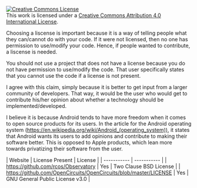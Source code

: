 
<a rel="license" href="http://creativecommons.org/licenses/by/4.0/"><img alt="Creative Commons License" style="border-width:0" src="https://i.creativecommons.org/l/by/4.0/88x31.png" /></a><br />This work is licensed under a <a rel="license" href="http://creativecommons.org/licenses/by/4.0/">Creative Commons Attribution 4.0 International License</a>.


Choosing a liscense is important because it is a way of telling people what they can/cannot do with your code. If it were not licensed, then no one has permission to use/modify your code. Hence, if people wanted to contribute, a liscense is needed.


You should not use a project that does not have a license because you do not have permission to use/modify the code. That user specifically states that you cannot use the code if a license is not present.


I agree with this claim, simply because it is better to get input from a larger community of developers. That way, it would be the user who would get to contribute his/her opinion about whether a technology should be implemented/developed.


I believe it is because Android tends to have more freedom when it comes to open source products for its users. In the article for the Android operating system (https://en.wikipedia.org/wiki/Android_(operating_system)), it states that Android wants its users to add opinions and contribute to making their software better. This is opposed to Apple products, which lean more towards privatizing their software from the user.


| Website     | License Present | License |
| ----------- | ----------- |
| https://github.com/rcos/Observatory      | Yes       | Two Clause BSD License |
| https://github.com/OpenCircuits/OpenCircuits/blob/master/LICENSE   | Yes        | GNU General Public License v3.0 |

